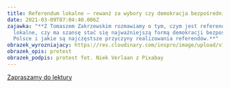 ```yaml
---
title: Referendum lokalne – rewanż za wybory czy demokracja bezpośrednia?
date: 2021-03-09T07:04:40.006Z
zajawka: "**Z Tomaszem Zakrzewskim rozmawiamy o tym, czym jest referendum
  lokalne, czy ma szansę stać się najważniejszą formą demokracji bezpośredniej w
  Polsce i jakie są najczęstsze przyczyny realizowania referendów.**"
obrazek_wyrozniajacy: https://res.cloudinary.com/inspro/image/upload/v1615273412/aiso/Zdj%C4%99cia%20szkolenia/grafiki%20pionowe%20i%20poziome/protest-768x432.jpg
obrazek_opis: protest
obrazek_podpis: protest fot. Niek Verlaan z Pixabay
---
```

[Zapraszamy do lektury](https://instytutsprawobywatelskich.pl/referendum-lokalne-rewanz-za-wybory-czy-demokracja-bezposrednia/)